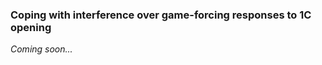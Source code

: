 ### <a name="Coping_with_interference_over_game-forcing_responses_to_1C_opening"> Coping with interference over game-forcing responses to 1C opening

_Coming soon..._
